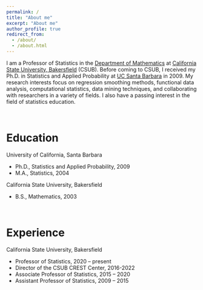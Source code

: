 ```yaml
---
permalink: /
title: "About me"
excerpt: "About me"
author_profile: true
redirect_from: 
  - /about/
  - /about.html
---
```


I am a Professor of Statistics in the  [Department of Mathematics](https://www.csub.edu/math/) at  [California State University, Bakersfield](https://www.csub.edu) (CSUB). Before coming to CSUB, I received my Ph.D. in Statistics and Applied Probability at [UC Santa Barbara](https://www.pstat.ucsb.edu/) in 2009. My research interests focus on regression smoothing methods, functional data analysis, computational statistics, data mining techniques, and collaborating with researchers in a variety of fields. I also have a passing interest in the field of statistics education. 

 <br>

Education
======
University of California, Santa Barbara 
  + Ph.D., Statistics and Applied Probability, 2009
  + M.A., Statistics, 2004

California State University, Bakersfield
  + B.S., Mathematics, 2003

 <br>
 
Experience
======
California State University, Bakersfield
  + Professor of Statistics, 2020 – present
  + Director of the CSUB CREST Center, 	 2016-2022
  + Associate Professor of Statistics, 2015 – 2020
  + Assistant Professor of Statistics, 2009 – 2015

 